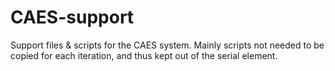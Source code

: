 # CAES-support
Support files &amp; scripts for the CAES system. Mainly scripts not needed to be copied for each iteration, and thus kept out of the serial element.
